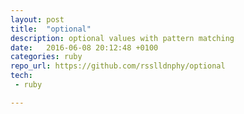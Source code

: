 ```yaml
---
layout: post
title:  "optional"
description: optional values with pattern matching
date:   2016-06-08 20:12:48 +0100
categories: ruby
repo_url: https://github.com/rsslldnphy/optional
tech:
 - ruby

---
```

